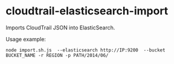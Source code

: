 cloudtrail-elasticsearch-import
===============================

Imports CloudTrail JSON into ElasticSearch.

Usage example:

```
node import.sh.js  --elasticsearch http://IP:9200  --bucket BUCKET_NAME -r REGION -p PATH/2014/06/
```
